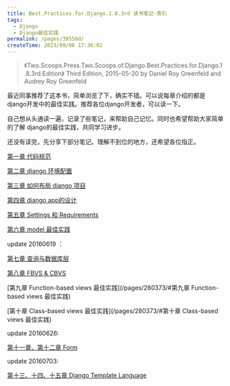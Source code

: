 ```yaml
---
title: Best.Practices.for.Django.1.8.3rd 读书笔记-索引
tags:
  - Django
  - Django最佳实践
permalink: /pages/39558d/
createTime: 2023/09/08 17:36:02
---
```


>《Two.Scoops.Press.Two.Scoops.of.Django.Best.Practices.for.Django.1.8.3rd.Edition》
> Third Edition, 2015-05-20
> by Daniel Roy Greenfeld and Audrey Roy Greenfeld

最近同事推荐了这本书，简单浏览了下，确实不错。可以说每章介绍的都是django开发中的最佳实践。推荐各位django开发者，可以读一下。

自己想从头通读一遍，记录了些笔记，来帮助自己记忆。同时也希望帮助大家简单的了解 django的最佳实践，共同学习进步。

还没有读完，先分享下部分笔记。理解不到位的地方，还希望各位指正。

[第一章 代码规范](/pages/aaa908/)

[第二章  django 环境配置](/pages/dd23b2/)

[第三章 如何布局 django 项目](/pages/73eeea/)

[第四章 django app的设计](/pages/027b5a/)

[第五章 Settings 和 Requirements](/pages/ae1d1f/) 

[第六章 model 最佳实践](/pages/3e4c16/) 

update 20160619 ：

[第七章 查询与数据库层](/pages/756cda/)

[第八章 FBVS & CBVS](/pages/280373/)

[第九章 Function-based views 最佳实践](/pages/280373/#第九章 Function-based views 最佳实践)

[第十章 Class-based views 最佳实践](/pages/280373/#第十章 Class-based views 最佳实践)

update 20160626:

[第十一章、第十二章 Form ](/pages/ed6229/)

update 20160703:

[第十三、十四、十五章 Django Template Language](/pages/70870d/)